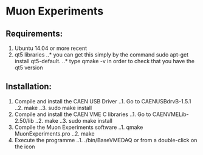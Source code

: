 # Muon Experiments
## Requirements:
1. Ubuntu 14.04 or more recent
2. qt5 libraries
..* you can get this simply by the command sudo apt-get install qt5-default.
..* type qmake -v in order to check that you have the qt5 version

## Installation:
1. Compile and install the CAEN USB Driver
..1. Go to CAENUSBdrvB-1.5.1
..2. make
..3. sudo make install
2. Compile and install the CAEN VME C libraries
..1. Go to CAENVMELib-2.50/lib
..2. make
..3. sudo make install
3. Compile the Muon Experiments software
..1. qmake MuonExperiments.pro
..2. make
4. Execute the programme
..1. ./bin/BaseVMEDAQ or from a double-click on the icon

